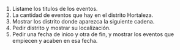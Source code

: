 1. Listame los titulos de los eventos.
2. La cantidad de eventos que hay en el distrito Hortaleza.
3. Mostrar los distrito donde aparezca la siguiente cadena.
4. Pedir distrito y mostrar su localización.
5. Pedir una fecha de inico y otra de fin, y mostrar los eventos que empiecen y acaben en esa fecha.
